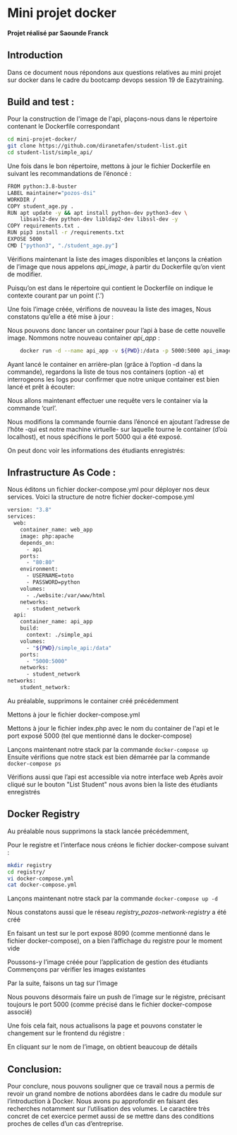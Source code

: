 
# Mini projet docker

#### Projet réalisé par Saounde Franck 

## Introduction
Dans ce document nous répondons aux questions relatives au mini projet sur docker dans le cadre du bootcamp devops session 19 de Eazytraining.

## Build and test :

Pour la construction de l'image de l'api, plaçons-nous dans le répertoire contenant le Dockerfile correspondant

```bash 
cd mini-projet-docker/
git clone https://github.com/diranetafen/student-list.git
cd student-list/simple_api/
```
Une fois dans le bon répertoire, 
mettons à jour le fichier Dockerfile en suivant les recommandations de l’énoncé :

```bash 
FROM python:3.8-buster
LABEL maintainer="pozos-dsi"
WORKDIR /
COPY student_age.py .
RUN apt update -y && apt install python-dev python3-dev \
    libsasl2-dev python-dev libldap2-dev libssl-dev -y
COPY requirements.txt .
RUN pip3 install -r /requirements.txt
EXPOSE 5000
CMD ["python3", "./student_age.py"]
```

Vérifions maintenant la liste des images disponibles et lançons la création de l’image
que nous appelons *api_image*, à partir du Dockerfile qu’on vient de modifier. 

Puisqu’on est dans le répertoire qui contient le Dockerfile on indique le contexte courant par un point (‘.’)
 
Une fois l’image créée, vérifions de nouveau la liste des images,
Nous constatons qu’elle a été mise à jour :
 

Nous pouvons donc lancer un container pour l’api à base de cette nouvelle image.
Nommons notre nouveau container *api_app* :

```bash
    docker run -d --name api_app -v ${PWD}:/data -p 5000:5000 api_image)
```

Ayant lancé le container en arrière-plan (grâce à l’option -d dans la commande),
regardons la liste de tous nos containers (option -a) et interrogeons les logs 
pour confirmer que notre unique container est bien lancé et prêt à écouter: 
 

Nous allons maintenant effectuer une requête vers le container via la commande ‘curl’.

Nous modifions la commande fournie dans l’énoncé en ajoutant l’adresse de l’hôte 
-qui est notre machine virtuelle- sur laquelle tourne le container (d’où localhost), 
et nous spécifions le port 5000 qui a été exposé. 

On peut donc voir les informations des étudiants enregistrés:
 

## Infrastructure As Code :

Nous éditons un fichier docker-compose.yml pour déployer nos deux services.
Voici la structure de notre fichier docker-compose.yml

```bash 
version: "3.8"
services:
  web:
    container_name: web_app
    image: php:apache
    depends_on:
      - api
    ports:
      - "80:80"
    environment:
      - USERNAME=toto
      - PASSWORD=python
    volumes:
      - ./website:/var/www/html
    networks:
      - student_network
  api:
    container_name: api_app
    build:
      context: ./simple_api
    volumes:
      - "${PWD}/simple_api:/data"
    ports:
      - "5000:5000"
    networks:
      - student_network
networks:
    student_network:
```

Au préalable, supprimons le container créé précédemment
 

Mettons à jour le fichier docker-compose.yml
 

Mettons à jour le fichier index.php avec le nom du container de l'api et le port exposé 5000
(tel que mentionné dans le docker-compose)
 

Lançons maintenant notre stack par la commande ```docker-compose up```
Ensuite vérifions que notre stack est bien démarrée par la commande ```docker-compose ps```
 

Vérifions aussi que l’api est accessible via notre interface web
Après avoir cliqué sur le bouton "List Student" nous avons bien la liste des étudiants enregistrés


 
## Docker Registry 

Au préalable nous supprimons la stack lancée précédemment, 
 
Pour le registre et l’interface nous créons le fichier docker-compose suivant :

```bash 
mkdir registry
cd registry/
vi docker-compose.yml
cat docker-compose.yml
 ```

Lançons maintenant notre stack par la commande ```docker-compose up -d```
 
Nous constatons aussi que le réseau *registry_pozos-network-registry* a été créé
 
En faisant un test sur le port exposé  8090 (comme mentionné dans le fichier docker-compose),
on a bien l’affichage du registre pour le moment vide
 

Poussons-y l’image créée pour l’application de gestion des étudiants
Commençons par vérifier les images existantes
 
Par la suite, faisons un tag sur l’image
 
Nous pouvons désormais faire un push de l’image sur le régistre, précisant toujours le port 5000 
(comme précisé dans le fichier docker-compose associé)
 
Une fois cela fait, nous actualisons la page et pouvons constater le changement sur le frontend du régistre :
 
En cliquant sur le nom de l’image, on obtient beaucoup de détails
 

## Conclusion:

Pour conclure, nous pouvons souligner que ce travail nous a permis de revoir un grand nombre de notions
abordées dans le cadre du module sur l’introduction à Docker. 
Nous avons pu approfondir en faisant des recherches notamment sur l’utilisation des volumes. 
Le caractère très concret de cet exercice permet aussi de se mettre dans des conditions proches de celles d’un cas d’entreprise.




